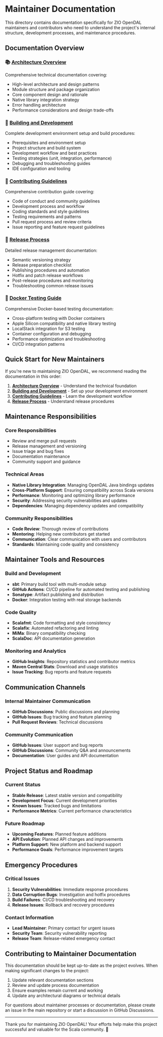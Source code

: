 # Maintainer Documentation

This directory contains documentation specifically for ZIO OpenDAL maintainers and contributors who need to understand the project's internal structure, development processes, and maintenance procedures.

## Documentation Overview

### 📚 [Architecture Overview](architecture.md)
Comprehensive technical documentation covering:
- High-level architecture and design patterns
- Module structure and package organization
- Core component design and rationale
- Native library integration strategy
- Error handling architecture
- Performance considerations and design trade-offs

### 🔧 [Building and Development](building-and-development.md)
Complete development environment setup and build procedures:
- Prerequisites and environment setup
- Project structure and build system
- Development workflow and best practices
- Testing strategies (unit, integration, performance)
- Debugging and troubleshooting guides
- IDE configuration and tooling

### 🤝 [Contributing Guidelines](contributing.md)
Comprehensive contribution guide covering:
- Code of conduct and community guidelines
- Development process and workflow
- Coding standards and style guidelines
- Testing requirements and patterns
- Pull request process and review criteria
- Issue reporting and feature request guidelines

### 🚀 [Release Process](release-process.md)
Detailed release management documentation:
- Semantic versioning strategy
- Release preparation checklist
- Publishing procedures and automation
- Hotfix and patch release workflows
- Post-release procedures and monitoring
- Troubleshooting common release issues

### 🐳 [Docker Testing Guide](docker-testing.md)
Comprehensive Docker-based testing documentation:
- Cross-platform testing with Docker containers
- Apple Silicon compatibility and native library testing
- LocalStack integration for S3 testing
- Container configuration and debugging
- Performance optimization and troubleshooting
- CI/CD integration patterns

## Quick Start for New Maintainers

If you're new to maintaining ZIO OpenDAL, we recommend reading the documentation in this order:

1. **[Architecture Overview](architecture.md)** - Understand the technical foundation
2. **[Building and Development](building-and-development.md)** - Set up your development environment  
3. **[Contributing Guidelines](contributing.md)** - Learn the development workflow
4. **[Release Process](release-process.md)** - Understand release procedures

## Maintenance Responsibilities

### Core Responsibilities
- Review and merge pull requests
- Release management and versioning
- Issue triage and bug fixes
- Documentation maintenance
- Community support and guidance

### Technical Areas
- **Native Library Integration**: Managing OpenDAL Java bindings updates
- **Cross-Platform Support**: Ensuring compatibility across Scala versions
- **Performance**: Monitoring and optimizing library performance
- **Security**: Addressing security vulnerabilities and updates
- **Dependencies**: Managing dependency updates and compatibility

### Community Responsibilities
- **Code Review**: Thorough review of contributions
- **Mentoring**: Helping new contributors get started
- **Communication**: Clear communication with users and contributors
- **Standards**: Maintaining code quality and consistency

## Maintainer Tools and Resources

### Build and Development
- **sbt**: Primary build tool with multi-module setup
- **GitHub Actions**: CI/CD pipeline for automated testing and publishing
- **Sonatype**: Artifact publishing and distribution
- **Docker**: Integration testing with real storage backends

### Code Quality
- **Scalafmt**: Code formatting and style consistency
- **Scalafix**: Automated refactoring and linting
- **MiMa**: Binary compatibility checking
- **ScalaDoc**: API documentation generation

### Monitoring and Analytics
- **GitHub Insights**: Repository statistics and contributor metrics
- **Maven Central Stats**: Download and usage statistics
- **Issue Tracking**: Bug reports and feature requests

## Communication Channels

### Internal Maintainer Communication
- **GitHub Discussions**: Public discussions and planning
- **GitHub Issues**: Bug tracking and feature planning
- **Pull Request Reviews**: Technical discussions

### Community Communication
- **GitHub Issues**: User support and bug reports
- **GitHub Discussions**: Community Q&A and announcements
- **Documentation**: User guides and API documentation

## Project Status and Roadmap

### Current Status
- **Stable Release**: Latest stable version and compatibility
- **Development Focus**: Current development priorities
- **Known Issues**: Tracked bugs and limitations
- **Performance Metrics**: Current performance characteristics

### Future Roadmap
- **Upcoming Features**: Planned feature additions
- **API Evolution**: Planned API changes and improvements
- **Platform Support**: New platform and backend support
- **Performance Goals**: Performance improvement targets

## Emergency Procedures

### Critical Issues
1. **Security Vulnerabilities**: Immediate response procedures
2. **Data Corruption Bugs**: Investigation and hotfix procedures
3. **Build Failures**: CI/CD troubleshooting and recovery
4. **Release Issues**: Rollback and recovery procedures

### Contact Information
- **Lead Maintainer**: Primary contact for urgent issues
- **Security Team**: Security vulnerability reporting
- **Release Team**: Release-related emergency contact

## Contributing to Maintainer Documentation

This documentation should be kept up-to-date as the project evolves. When making significant changes to the project:

1. Update relevant documentation sections
2. Review and update process documentation
3. Ensure examples remain current and working
4. Update any architectural diagrams or technical details

For questions about maintainer processes or documentation, please create an issue in the main repository or start a discussion in GitHub Discussions.

---

Thank you for maintaining ZIO OpenDAL! Your efforts help make this project successful and valuable for the Scala community. 🚀
